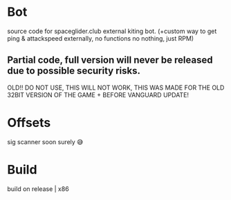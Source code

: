 # Bot
source code for spaceglider.club external kiting bot. (+custom way to get ping & attackspeed externally, no functions no nothing, just RPM)

## Partial code, full version will never be released due to possible security risks.
OLD!! DO NOT USE, THIS WILL NOT WORK, THIS WAS MADE FOR THE OLD 32BIT VERSION OF THE GAME + BEFORE VANGUARD UPDATE!

# Offsets
sig scanner soon surely 😅

# Build
build on release | x86
